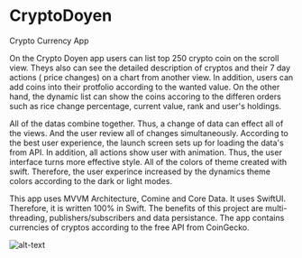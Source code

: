 # CryptoDoyen
Crypto Currency App

On the Crypto Doyen app users can list top 250 crypto coin on the scroll view. Theys also can see the detailed description of cryptos and their 7 day actions ( price changes) on a chart from another view. In addition, users can add coins into their protfolio according to the wanted value. On the other hand, the dynamic list can show the coins accoring to the differen orders such as rice change percentage, current value, rank and user's holdings. 

All of the datas combine together. Thus, a change of data can effect all of the views. And the user review all of changes simultaneously. According to the best user experience, the launch screen sets up for loading the data's from API. In addition, all actions show user with animation. Thus, the user interface turns more effective style. All of the colors of theme created with swift. Therefore, the user experince increased by the dynamics theme colors according to the dark or light modes.

This app uses MVVM Architecture, Comine and Core Data. It uses SwiftUI. Therefore, it is written 100% in Swift. The benefits of this project are multi-threading, publishers/subscribers and data persistance. The app contains currencies of cryptos according to the free API from CoinGecko. 




![alt-text](https://github.com/ozanbarisgunaydin/CryptoDoyen/blob/main/CryptoDoyenGif.gif) 
